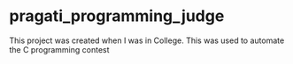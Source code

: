 # pragati_programming_judge
This project was created when I was in College. This was used to automate the C programming contest
